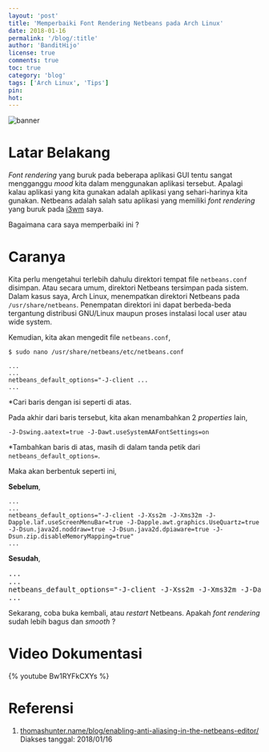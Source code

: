 ```yaml
---
layout: 'post'
title: 'Memperbaiki Font Rendering Netbeans pada Arch Linux'
date: 2018-01-16
permalink: '/blog/:title'
author: 'BanditHijo'
license: true
comments: true
toc: true
category: 'blog'
tags: ['Arch Linux', 'Tips']
pin:
hot:
---
```


<img class="post-body-img" src="{{ site.lazyload.logo_blank_banner }}" data-echo="https://4.bp.blogspot.com/-t8rFinLgSyM/WmCaNEg1ffI/AAAAAAAAG5Y/MteYia1GKyg3j6SGVMOAxT7slgPeX84YwCLcBGAs/s1600/Default%2BHeader%2BTemplate%2BPost%2B2X.png" onerror="imgError(this);" alt="banner">

# Latar Belakang
_Font rendering_ yang buruk pada beberapa aplikasi GUI tentu sangat mengganggu _mood_ kita dalam menggunakan aplikasi tersebut. Apalagi kalau aplikasi yang kita gunakan adalah aplikasi yang sehari-harinya kita gunakan.  Netbeans adalah salah satu aplikasi yang memiliki _font rendering_ yang buruk pada [i3wm](https://wiki.archlinux.org/index.php/I3) saya.

Bagaimana cara saya memperbaiki ini ?


# Caranya
Kita perlu mengetahui terlebih dahulu direktori tempat file `netbeans.conf` disimpan. Atau secara umum, direktori Netbeans tersimpan pada sistem. Dalam kasus saya, Arch Linux, menempatkan direktori Netbeans pada `/usr/share/netbeans`. Penempatan direktori ini dapat berbeda-beda tergantung distribusi GNU/Linux maupun proses instalasi local user atau wide system.

Kemudian, kita akan mengedit file `netbeans.conf`,
```
$ sudo nano /usr/share/netbeans/etc/netbeans.conf
```
```
...
...
netbeans_default_options="-J-client ...
...
```
*Cari baris dengan isi seperti di atas.

Pada akhir dari baris tersebut, kita akan menambahkan 2 _properties_ lain,
```
-J-Dswing.aatext=true -J-Dawt.useSystemAAFontSettings=on
```
*Tambahkan baris di atas, masih di dalam tanda petik dari `netbeans_default_options=`.

Maka akan berbentuk seperti ini,

**Sebelum**,
```
...
...
netbeans_default_options="-J-client -J-Xss2m -J-Xms32m -J-Dapple.laf.useScreenMenuBar=true -J-Dapple.awt.graphics.UseQuartz=true -J-Dsun.java2d.noddraw=true -J-Dsun.java2d.dpiaware=true -J-Dsun.zip.disableMemoryMapping=true"
...
```

**Sesudah**,
<pre>
...
...
netbeans_default_options="-J-client -J-Xss2m -J-Xms32m -J-Dapple.laf.useScreenMenuBar=true -J-Dapple.awt.graphics.UseQuartz=true -J-Dsun.java2d.noddraw=true -J-Dsun.java2d.dpiaware=true -J-Dsun.zip.disableMemoryMapping=true <mark>-J-Dswing.aatext=true -J-Dawt.useSystemAAFontSettings=on</mark>"
...
</pre>

Sekarang, coba buka kembali, atau _restart_ Netbeans.
Apakah _font rendering_ sudah lebih bagus dan _smooth_ ?

# Video Dokumentasi

{% youtube Bw1RYFkCXYs %}

# Referensi
1. [thomashunter.name/blog/enabling-anti-aliasing-in-the-netbeans-editor/](https://thomashunter.name/blog/enabling-anti-aliasing-in-the-netbeans-editor/)
<br>Diakses tanggal: 2018/01/16

